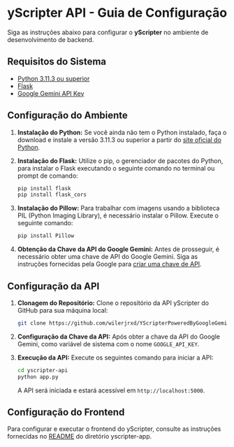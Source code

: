 # yScripter API - Guia de Configuração

Siga as instruções abaixo para configurar o **yScripter** no ambiente de desenvolvimento de backend.

## Requisitos do Sistema
- [Python 3.11.3 ou superior](https://www.python.org/downloads/release/python-3113/)
- [Flask](https://flask.palletsprojects.com/en/3.0.x/)
- [Google Gemini API Key](https://ai.google.dev/gemini-api/docs?hl=pt-br)

## Configuração do Ambiente

1. **Instalação do Python:** Se você ainda não tem o Python instalado, faça o download e instale a versão 3.11.3 ou superior a partir do [site oficial do Python](https://www.python.org/downloads/).

2. **Instalação do Flask:** Utilize o pip, o gerenciador de pacotes do Python, para instalar o Flask executando o seguinte comando no terminal ou prompt de comando:

    ```bash
    pip install flask
    pip install flask_cors
    ```
3. **Instalação do Pillow:** Para trabalhar com imagens usando a biblioteca PIL (Python Imaging Library), é necessário instalar o Pillow. Execute o seguinte comando:
    ```bash
    pip install Pillow
    ```

4. **Obtenção da Chave da API do Google Gemini:** Antes de prosseguir, é necessário obter uma chave de API do Google Gemini. Siga as instruções fornecidas pela Google para [criar uma chave de API](https://aistudio.google.com/app/apikey).

## Configuração da API

1. **Clonagem do Repositório:** Clone o repositório da API yScripter do GitHub para sua máquina local:

    ```bash
    git clone https://github.com/wilerjrxd/YScripterPoweredByGoogleGemini.git
    ```

2. **Configuração da Chave da API:** Após obter a chave da API do Google Gemini, como variável de sistema com o nome `GOOGLE_API_KEY`.

3. **Execução da API:** Execute os seguintes comando para iniciar a API:

    ```bash
    cd yscripter-api
    python app.py
    ```

    A API será iniciada e estará acessível em `http://localhost:5000`.

## Configuração do Frontend

Para configurar e executar o frontend do yScripter, consulte as instruções fornecidas no [README](../yscripter-app/README.md) do diretório yscripter-app.